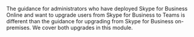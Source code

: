 The guidance for administrators who have deployed Skype for Business Online and want to upgrade users from Skype for Business to Teams is different than the guidance for upgrading from Skype for Business on-premises. We cover both upgrades in this module. 
